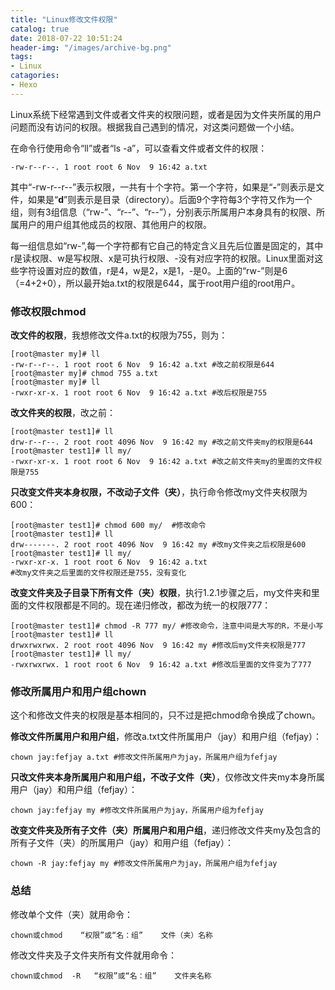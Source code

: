 ```yaml
---
title: "Linux修改文件权限"
catalog: true
date: 2018-07-22 10:51:24
header-img: "/images/archive-bg.png"
tags:
- Linux
catagories:
- Hexo
---
```


Linux系统下经常遇到文件或者文件夹的权限问题，或者是因为文件夹所属的用户问题而没有访问的权限。根据我自己遇到的情况，对这类问题做一个小结。

在命令行使用命令“ll”或者“ls -a”，可以查看文件或者文件的权限：

```shell
-rw-r--r--. 1 root root 6 Nov  9 16:42 a.txt
```

其中“-rw-r--r--”表示权限，一共有十个字符。第一个字符，如果是“**-**”则表示是文件，如果是“**d**”则表示是目录（directory）。后面9个字符每3个字符又作为一个组，则有3组信息（“rw-”、“r--”、“r--”），分别表示所属用户本身具有的权限、所属用户的用户组其他成员的权限、其他用户的权限。

每一组信息如“rw-”,每一个字符都有它自己的特定含义且先后位置是固定的，其中r是读权限、w是写权限、x是可执行权限、-没有对应字符的权限。Linux里面对这些字符设置对应的数值，r是4，w是2，x是1，-是0。上面的“rw-”则是6（=4+2+0），所以最开始a.txt的权限是644，属于root用户组的root用户。

### 修改权限chmod

**改文件的权限**，我想修改文件a.txt的权限为755，则为：

```shell
[root@master my]# ll
-rw-r--r--. 1 root root 6 Nov  9 16:42 a.txt #改之前权限是644
[root@master my]# chmod 755 a.txt
[root@master my]# ll
-rwxr-xr-x. 1 root root 6 Nov  9 16:42 a.txt #改后权限是755
```

**改文件夹的权限**，改之前：

```shell
[root@master test1]# ll
drw-r--r--. 2 root root 4096 Nov  9 16:42 my #改之前文件夹my的权限是644
[root@master test1]# ll my/
-rwxr-xr-x. 1 root root 6 Nov  9 16:42 a.txt #改之前文件夹my的里面的文件权限是755
```

**只改变文件夹本身权限，不改动子文件（夹）**，执行命令修改my文件夹权限为600：

```shell
[root@master test1]# chmod 600 my/  #修改命令
[root@master test1]# ll
drw-------. 2 root root 4096 Nov  9 16:42 my #改my文件夹之后权限是600
[root@master test1]# ll my/
-rwxr-xr-x. 1 root root 6 Nov  9 16:42 a.txt 
#改my文件夹之后里面的文件权限还是755，没有变化
```

**改变文件夹及子目录下所有文件（夹）权限**，执行1.2.1步骤之后，my文件夹和里面的文件权限都是不同的。现在递归修改，都改为统一的权限777：

```shell
[root@master test1]# chmod -R 777 my/ #修改命令，注意中间是大写的R，不是小写
[root@master test1]# ll
drwxrwxrwx. 2 root root 4096 Nov  9 16:42 my #修改后my文件夹权限是777
[root@master test1]# ll my/
-rwxrwxrwx. 1 root root 6 Nov  9 16:42 a.txt #修改后里面的文件变为了777
```

### 修改所属用户和用户组chown

这个和修改文件夹的权限是基本相同的，只不过是把chmod命令换成了chown。

**修改文件所属用户和用户组**，修改a.txt文件所属用户（jay）和用户组（fefjay）：

```shell
chown jay:fefjay a.txt #修改文件所属用户为jay，所属用户组为fefjay
```

**只改文件夹本身所属用户和用户组，不改子文件（夹）**，仅修改文件夹my本身所属用户（jay）和用户组（fefjay）：

```shell
chown jay:fefjay my #修改文件所属用户为jay，所属用户组为fefjay
```

**改变文件夹及所有子文件（夹）所属用户和用户组**，递归修改文件夹my及包含的所有子文件（夹）的所属用户（jay）和用户组（fefjay）：

```shell
chown -R jay:fefjay my #修改文件所属用户为jay，所属用户组为fefjay
```

### 总结

修改单个文件（夹）就用命令：

```shell
chown或chmod    “权限”或“名：组”    文件（夹）名称
```

修改文件夹及子文件夹所有文件就用命令：

```shell
chown或chmod  -R   “权限”或“名：组”    文件夹名称
```

